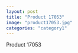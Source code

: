 ```yaml
---
layout: post
title: "Product 17053"
image: "product17053.jpg"
categories: "category1"
---
```

Product 17053
